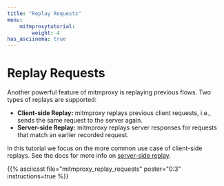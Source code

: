 ```yaml
---
title: "Replay Requests"
menu:
    mitmproxytutorial:
        weight: 4
has_asciinema: true
---
```


# Replay Requests

Another powerful feature of mitmproxy is replaying previous flows.
Two types of replays are supported:

* **Client-side Replay:** mitmproxy replays previous client requests, i.e., sends the same request to the server again.
* **Server-side Replay:** mitmproxy replays server responses for requests that match an earlier recorded request.

In this tutorial we focus on the more common use case of client-side replays.
See the docs for more info on [server-side replay](https://docs.mitmproxy.org/stable/gettingstarted-features/#server-side-replay).

{{% asciicast file="mitmproxy_replay_requests" poster="0:3" instructions=true %}}
